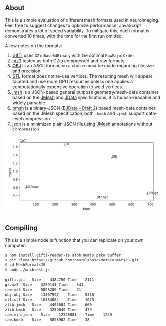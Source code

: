 ## About

This is a simple evaluation of different mesh formats used in neuroimaging. Feel free to suggest changes to optimize performance. JavaScript demonstrates a lot of speed variability. To mitigate this, each format is converted 10 times, with the time for the first run omitted.

A few notes on the formats:
 1. [GIfTI](https://www.nitrc.org/projects/gifti/) uses `GZipBase64Binary` with the optimal `RowMajorOrder`.
 2. [mz3](https://github.com/neurolabusc/surf-ice/tree/master/mz3) tested as both GZip compressed and raw formats.
 3. [OBJ](https://brainder.org/tag/wavefront-obj/) is an ASCII format, so a choice must be made regarding file size and precision.
 4. [STL](http://paulbourke.net/dataformats/stl/) format does not re-use vertices. The resulting mesh will appear faceted and use more GPU resources unless one applies a computationally expensive operation to weld vertices.
 5. [jmsh](https://en.wikipedia.org/wiki/JMesh) is a JSON-based general purpose geometry/mesh-data container based on the [JMesh](https://github.com/NeuroJSON/jmesh/blob/master/JMesh_specification.md) and [JData](https://github.com/NeuroJSON/jdata/blob/master/JData_specification.md) specifications; it is human-readable and widely parsable
 6. [bmsh](https://en.wikipedia.org/wiki/JMesh) is a binary-JSON ([BJData - Draft 2](https://github.com/NeuroJSON/bjdata/blob/Draft_2/Binary_JData_Specification.md)) based mesh-data container based on the JMesh specification; both `.bmsh` and `.jmsh` support data-level compression
 7. [json](http://json.org) is a minimized plain JSON file using [JMesh](https://github.com/NeuroJSON/jmesh/blob/master/JMesh_specification.md) annotations without compression

![formats](formats.png)

## Compiling

This is a simple node.js function that you can replicate on your own computer:

```
$ npm install gifti-reader-js atob numjs pako buffer
$ git clone https://github.com/neurolabusc/MeshFormatsJS.git
$ cd MeshFormatsJS
$ node ./meshtest.js

gifti.gii	Size	4384750	Time	2111
gz.mz3	Size	3259141	Time	541
raw.mz3	Size	5898280	Time	31
obj.obj	Size	13307997	Time	5318
stl.stl	Size	16384084	Time	1075
zlib.jmsh	Size	4405604	Time	660
zlib.bmsh	Size	3259049	Time	479
raw.min.json	Size	12325881	Time	1239
raw.bmsh	Size	5898902	Time	38

```
